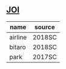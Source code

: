 ## [JOI](https://www.ioi-jp.org/problem_archive.php)

| name    | source |
| ------- | ------ |
| airline | 2018SC |
| bitaro  | 2018SC |
| park    | 2017SC |